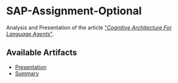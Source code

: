 # SAP-Assignment-Optional

Analysis and Presentation of the article ["*Cognitive Architecture For Language Agents*"](https://arxiv.org/abs/2309.02427).

## Available Artifacts

- [Presentation](https://s-furi.github.io/SAP-Assignment-Optional/)
- [Summary](https://github.com/S-furi/SAP-Assignment-Optional/releases/latest)
